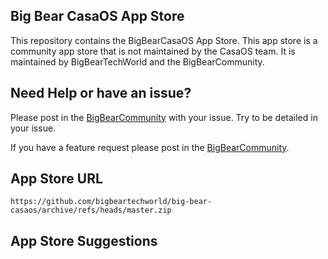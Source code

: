 ## Big Bear CasaOS App Store

This repository contains the BigBearCasaOS App Store. This app store is a community app store that is not maintained by the CasaOS team. It is maintained by BigBearTechWorld and the BigBearCommunity.

## Need Help or have an issue?

Please post in the [BigBearCommunity](https://community.bigbeartechworld.com/c/big-bear-casas/10) with your issue. Try to be detailed in your issue.

If you have a feature request please post in the [BigBearCommunity](https://community.bigbeartechworld.com/c/big-bear-casaos/bigbearcasaos-suggestions/40).

## App Store URL

```text
https://github.com/bigbeartechworld/big-bear-casaos/archive/refs/heads/master.zip
```

## App Store Suggestions